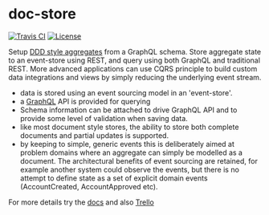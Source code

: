# doc-store
[![Travis CI](https://img.shields.io/travis/ianmorgan/doc-store/master.svg)](https://travis-ci.org/ianmorgan/doc-store)
[![License](https://img.shields.io/github/license/ianmorgan/doc-store.svg)](https://github.com/ianmorgan/doc-store/blob/master/LICENSE)


 Setup [DDD style aggregates](https://martinfowler.com/bliki/DDD_Aggregate.html) from a GraphQL schema. 
 Store aggregate state to an event-store using REST, and query using both GraphQL 
 and traditional REST. More advanced applications can use CQRS principle 
 to build custom data integrations and views by simply reducing 
 the underlying event stream.
 
 

* data is stored using an event sourcing model in an 'event-store'.
* a [GraphQL](https://graphql.org/) API is provided for querying 
* Schema information can be attached to drive GraphQL 
API and to provide some level of validation when saving data.
* like most document style stores, the ability to store both complete 
documents and partial updates is supported. 
* by keeping to simple, generic events this is deliberately aimed at problem 
domains where an aggregate can simply be modelled as a document. The architectural benefits of event sourcing are 
retained, for example another system could observe the events, but there is no attempt to define state as a set of 
explicit domain events (AccountCreated, AccountApproved etc). 

For more details try the [docs](https://ianmorgan.github.io/doc-store/) and also [Trello](https://trello.com/b/5lXXr7jc/doc-store) 
